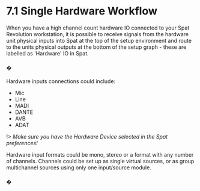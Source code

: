 # 7.1 Single Hardware Workflow

When you have a high channel count hardware IO connected to your Spat Revolution workstation, it is possible to receive signals from the hardware unit physical
inputs into Spat at the top of the setup environment and route to the units physical
outputs at the bottom of the setup graph - these are labelled as 'Hardware' IO in
Spat.

#### �

Hardware inputs connections could include:

- Mic
- Line
- MADI
- DANTE
- AVB
- ADAT

!> _Make sure you have the Hardware Device selected in the Spat preferences!_


Hardware input formats could be mono, stereo or a format with any number of
channels. Channels could be set up as single virtual sources, or as group multichannel sources using only one input/source module.

#### �

